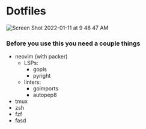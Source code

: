 # Dotfiles

![Screen Shot 2022-01-11 at 9 48 47 AM](https://user-images.githubusercontent.com/15034943/148975347-65035a51-3cb9-4173-852f-8f00bf93c372.png)


### Before you use this you need a couple things
- neovim (with packer)
  - LSPs:
    - gopls
    - pyright
  - linters:
    - goimports
    - autopep8
- tmux
- zsh
- fzf
- fasd
